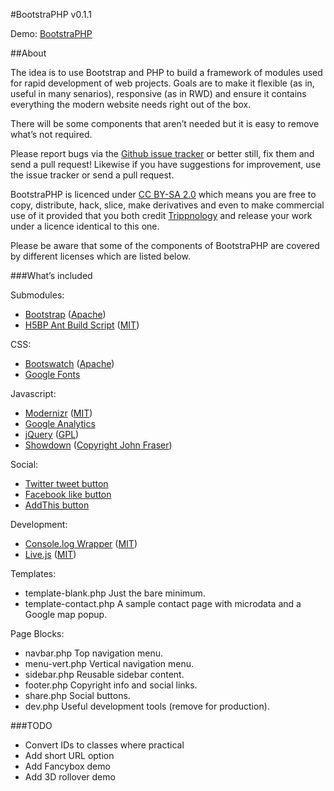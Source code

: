 #BootstraPHP v0.1.1

Demo: [BootstraPHP](http://bootstraphp.trippnology.net/)

##About

The idea is to use Bootstrap and PHP to build a framework of modules
used for rapid development of web projects. Goals are to make it
flexible (as in, useful in many senarios), responsive (as in RWD) and 
ensure it contains everything the modern website needs right out of the box.

There will be some components that aren’t needed but it is easy to
remove what’s not required.

Please report bugs via the [Github issue tracker](https://github.com/Trippnology/BootstraPHP/issues) or better still, fix
them and send a pull request! Likewise if you have suggestions for
improvement, use the issue tracker or send a pull request.

BootstraPHP is licenced under [CC BY-SA 2.0](https://creativecommons.org/licenses/by-sa/2.0/uk/) which means you are free
to copy, distribute, hack, slice, make derivatives and even to make
commercial use of it provided that you both credit [Trippnology](http://www.trippnology.com/) and
release your work under a licence identical to this one.

Please be aware that some of the components of BootstraPHP are covered by
different licenses which are listed below.

###What’s included

Submodules:

-   [Bootstrap](https://github.com/twitter/bootstrap.git) ([Apache](https://github.com/twitter/bootstrap/blob/master/LICENSE))
-   [H5BP Ant Build Script](https://github.com/h5bp/ant-build-script.git) ([MIT](https://github.com/h5bp/ant-build-script/blob/master/MIT-license.txt))

CSS:

-   [Bootswatch](http://bootswatch.com/) ([Apache](http://www.apache.org/licenses/LICENSE-2.0.html))
-   [Google Fonts](http://www.google.com/webfonts)

Javascript:

-   [Modernizr](https://github.com/Modernizr/Modernizr.git) ([MIT](http://modernizr.com/license/))
-   [Google Analytics](http://www.google.com/analytics/)
-   [jQuery]() ([GPL](https://www.gnu.org/licenses/gpl-3.0.html))
-   [Showdown](https://github.com/coreyti/showdown) ([Copyright John Fraser](https://github.com/coreyti/showdown/blob/master/license.txt))

Social:

-   [Twitter tweet button](http://twitter.com/about/resources/buttons)
-   [Facebook like button](http://developers.facebook.com/docs/reference/plugins/like/)
-   [AddThis button](http://www.addthis.com/)

Development:

-   [Console.log Wrapper](https://github.com/cpatik/console.log-wrapper.git) ([MIT](https://github.com/cpatik/console.log-wrapper/blob/master/LICENSE))
-   [Live.js](http://livejs.com/) ([MIT](http://livejs.com/license))

Templates:

- 	template-blank.php Just the bare minimum.
- 	template-contact.php A sample contact page with microdata and a Google map popup.

Page Blocks:

- 	navbar.php Top navigation menu.
- 	menu-vert.php Vertical navigation menu.
- 	sidebar.php Reusable sidebar content.
- 	footer.php Copyright info and social links.
- 	share.php Social buttons.
- 	dev.php Useful development tools (remove for production).

###TODO

- 	Convert IDs to classes where practical
- 	Add short URL option
- 	Add Fancybox demo
- 	Add 3D rollover demo